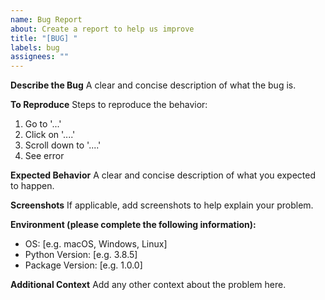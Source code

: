 ```yaml
---
name: Bug Report
about: Create a report to help us improve
title: "[BUG] "
labels: bug
assignees: ""
---
```


**Describe the Bug**
A clear and concise description of what the bug is.

**To Reproduce**
Steps to reproduce the behavior:

1. Go to '...'
2. Click on '....'
3. Scroll down to '....'
4. See error

**Expected Behavior**
A clear and concise description of what you expected to happen.

**Screenshots**
If applicable, add screenshots to help explain your problem.

**Environment (please complete the following information):**

- OS: [e.g. macOS, Windows, Linux]
- Python Version: [e.g. 3.8.5]
- Package Version: [e.g. 1.0.0]

**Additional Context**
Add any other context about the problem here.

